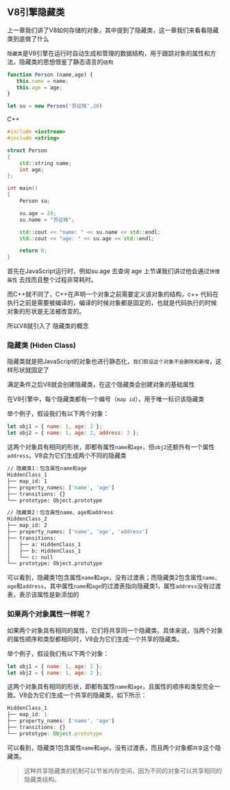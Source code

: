 ## V8引擎隐藏类

上一章我们讲了V8如何存储的对象，其中提到了隐藏类，这一章我们来看看隐藏类到底做了什么

`隐藏类`是V8引擎在运行时自动生成和管理的数据结构，用于跟踪对象的属性和方法，隐藏类的思想借鉴了静态语言的`结构`

```js
function Person (name,age) {
   this.name = name;
   this.age = age;
}

let su = new Person('苏征辉',20)
```

C++

```cpp
#include <iostream>
#include <string>

struct Person
{
    std::string name;
    int age;
};

int main()
{
    Person su;

    su.age = 20;
    su.name = "苏征辉";

    std::cout << "name: " << su.name << std::endl;
    std::cout << "age: " << su.age << std::endl;

    return 0;
}
```

首先在JavaScript运行时，例如su.age 去查询 age 上节课我们讲过他会通过`快慢属性` 去找而且整个过程非常耗时。

而C++就不同了，C++在声明一个对象之前需要定义该对象的结构，c++ 代码在执行之前是需要被编译的，编译的时候对象都是固定的，也就是代码执行的时候 对象的形状是无法被改变的。

所以V8就引入了 隐藏类的概念

### 隐藏类 (Hiden Class)

隐藏类就是把JavaScript的对象也进行静态化，`我们假设这个对象不会删除和新增`，这样形状就固定了

满足条件之后V8就会创建隐藏类，在这个隐藏类会创建对象的基础属性

在V8引擎中，每个隐藏类都有一个编号（`map id`），用于唯一标识该隐藏类

举个例子，假设我们有以下两个对象：

```js
let obj1 = { name: 1, age: 2 };
let obj2 = { name: 1, age: 2, address: 3 };
```

这两个对象具有相同的形状，即都有属性`name`和`age`，但`obj2`还额外有一个属性`address`。V8会为它们生成两个不同的隐藏类

```bash
// 隐藏类1：包含属性name和age
HiddenClass_1
├── map_id: 1
├── property_names: ['name', 'age']
├── transitions: {}
└── prototype: Object.prototype

// 隐藏类2：包含属性name、age和address
HiddenClass_2
├── map_id: 2
├── property_names: ['name', 'age', 'address']
├── transitions:
│   ├── a: HiddenClass_1
│   ├── b: HiddenClass_1
│   └── c: null
└── prototype: Object.prototype
```

可以看到，隐藏类1包含属性`name`和`age`，没有过渡表；而隐藏类2包含属性`name`、`age`和`address`，其中属性`name`和`age`的过渡表指向隐藏类1，属性`address`没有过渡表，表示该属性是新添加的

### 如果两个对象属性一样呢？

如果两个对象具有相同的属性，它们将共享同一个隐藏类。具体来说，当两个对象的属性顺序和类型都相同时，V8会为它们生成一个共享的隐藏类。

举个例子，假设我们有以下两个对象：

```js
let obj1 = { name: 1, age: 2 };
let obj2 = { name: 1, age: 2 };
```

这两个对象具有相同的形状，即都有属性`name`和`age`，且属性的顺序和类型完全一致。V8会为它们生成一个共享的隐藏类，如下所示：

```javascript
HiddenClass_1
├── map_id: 1
├── property_names: ['name', 'age']
├── transitions: {}
└── prototype: Object.prototype
```

可以看到，隐藏类1包含属性`name`和`age`，没有过渡表，而且两个对象都`共享`这个隐藏类。

> 这种共享隐藏类的机制可以节省内存空间，因为不同的对象可以共享相同的隐藏类结构。